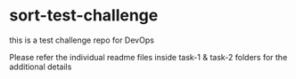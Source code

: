 # sort-test-challenge
this is a test challenge repo for DevOps

Please refer the individual readme files inside task-1 & task-2 folders for the additional details
